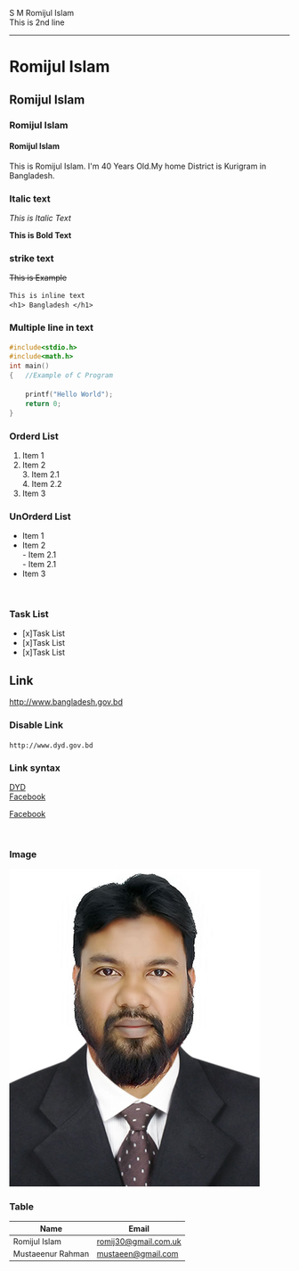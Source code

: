 <!--Markdown-->
S M Romijul Islam    
This is 2nd line  

---

# Romijul Islam
## Romijul Islam
### Romijul Islam
#### Romijul Islam

<p>This is Romijul Islam. I'm 40 Years Old.My home District is Kurigram in Bangladesh.</p>

### Italic text
_This is  Italic Text_

__This is Bold Text__   

### strike text
<del>This is Example </del>  


`This is inline text`    
`<h1> Bangladesh </h1>`  
### Multiple line in text
``` C 
#include<stdio.h>
#include<math.h>
int main()
{   //Example of C Program

    printf("Hello World");
    return 0;
}
```  
### Orderd List
1. Item 1  
2. Item 2  
        3. Item 2.1   
        4. Item 2.2  
3. Item 3  

### UnOrderd List  
- Item 1  
- Item 2  
         -  Item 2.1  
         -  Item 2.1  
- Item 3
<br/>

### Task List  
- [x]Task List
- [x]Task List
- [x]Task List
## Link  
http://www.bangladesh.gov.bd

### Disable Link
`http://www.dyd.gov.bd`

### Link syntax 
[DYD](http://www.dyd.gov.bd)  
[Facebook](Facebook)

<!--Markdown Link-->
[Facebook](www.facebook.com/romijul.islam)

<br/>

### Image  


<img src="./Images/IMAGE.JPG"  Title="Profile Image"/>
<br/>  

### Table    
|Name |Email|  
| ----- | ----- |
| Romijul Islam | romij30@gmail.com.uk |  
|Mustaeenur Rahman | mustaeen@gmail.com
